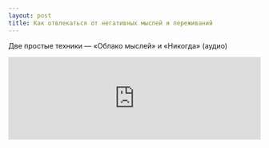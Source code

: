 ```yaml
---
layout: post
title: Как отвлекаться от негативных мыслей и переживаний
---
```


Две простые техники — «Облако мыслей» и «Никогда» (аудио)

<iframe width="100%" height="166" scrolling="no" frameborder="no" src="https://w.soundcloud.com/player/?url=https%3A//api.soundcloud.com/tracks/215556659&amp;color=ff5500&amp;auto_play=false&amp;hide_related=false&amp;show_comments=true&amp;show_user=true&amp;show_reposts=false"></iframe>